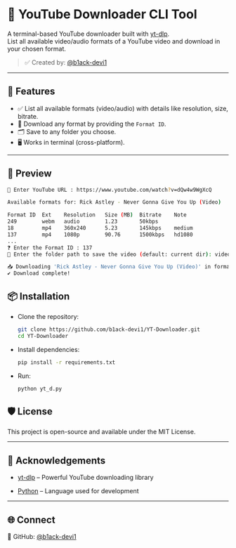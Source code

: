 # 🎥 YouTube Downloader CLI Tool

A terminal-based YouTube downloader built with [yt-dlp](https://github.com/yt-dlp/yt-dlp).  
List all available video/audio formats of a YouTube video and download in your chosen format.

> ✅ Created by: [@b1ack-devi1](https://github.com/b1ack-devi1)

---

## 🚀 Features

- ✅ List all available formats (video/audio) with details like resolution, size, bitrate.
- 🎯 Download any format by providing the `Format ID`.
- 🗂 Save to any folder you choose.
- 🖥️ Works in terminal (cross-platform).

---

## 📸 Preview

```bash
🔗 Enter YouTube URL : https://www.youtube.com/watch?v=dQw4w9WgXcQ

Available formats for: Rick Astley - Never Gonna Give You Up (Video)

Format ID  Ext    Resolution   Size (MB)  Bitrate    Note
249        webm   audio        1.23       50kbps     
18         mp4    360x240      5.23       145kbps    medium
137        mp4    1080p        90.76      1500kbps   hd1080
...
❓ Enter the Format ID : 137
📁 Enter the folder path to save the video (default: current dir): videos

📥 Downloading 'Rick Astley - Never Gonna Give You Up (Video)' in format 137...
✔️ Download complete!
```

## 📦 Installation
- Clone the repository:	
   ```bash
   git clone https://github.com/b1ack-devi1/YT-Downloader.git
   cd YT-Downloader
   ```
- Install dependencies:
  ```bash
  pip install -r requirements.txt
  ```

- Run:
	``` bash
	python yt_d.py
	```
## 🛡️ License

This project is open-source and available under the MIT License.

----------

## 🙌 Acknowledgements

-   [yt-dlp](https://github.com/yt-dlp/yt-dlp) – Powerful YouTube downloading library
    
-   [Python](https://www.python.org/) – Language used for development
    

----------

## 🌐 Connect
  
🔗 GitHub: [@b1ack-devi1](https://github.com/b1ack-devi1)
